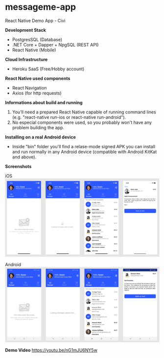 # messageme-app
React Native Demo App - Civi

**Development Stack**
- PostgresSQL (Database)
- .NET Core + Dapper + NpgSQL (REST API)
- React Native (Mobile)

**Cloud Infrastructure**
- Heroku SaaS (Free/Hobby account)

**React Native used components**
- React Navigation
- Axios (for http requests)

**Informations about build and running**

1. You'll need a prepared React Native capable of running command lines (e.g. "react-native run-ios or react-native run-android").
2. No especial components were used, so you probably won't have any problem building the app.

**Installing on a real Android device**
- Inside "bin" folder you'll find a relase-mode signed APK you can install and run normally in any Android device (compatible with Android KitKat and above).

**Screenshots**

iOS
![alt text](https://raw.githubusercontent.com/glaydsoncosta/messageme-app/main/res/screens/screens-ios.png)

Android
![alt text](https://raw.githubusercontent.com/glaydsoncosta/messageme-app/main/res/screens/screens-android.png)


**Demo Video**
https://youtu.be/nG1mJU6NY5w
